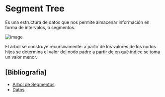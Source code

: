 # Segment Tree

Es una estructura de datos que nos permite almacenar información en forma de intervalos, o segmentos.

![image](https://user-images.githubusercontent.com/80707476/130380259-1f2f9bea-bfd4-42ee-8b86-026d5a53d5a8.png)

El árbol se construye recursivamente: a partir de los valores de los nodos hijos se determina el valor del nodo padre a partir de en qué índice se toma un valor menor.

## [Bibliografia]
- [Arbol de Segmentos](https://prodeportiva.wordpress.com/2013/02/08/segment-trees/#:~:text=El%20Segment%20Tree%20%28o%20%C3%A1rbol%20de%20intervalos%29%20es,siguientes%20operaciones%20sobre%20la%20informaci%C3%B3n%20de%20los%20intervalos%3A)
- [Datos](https://aprende.olimpiada-informatica.org/algoritmia-arboles-segmentos-1)
